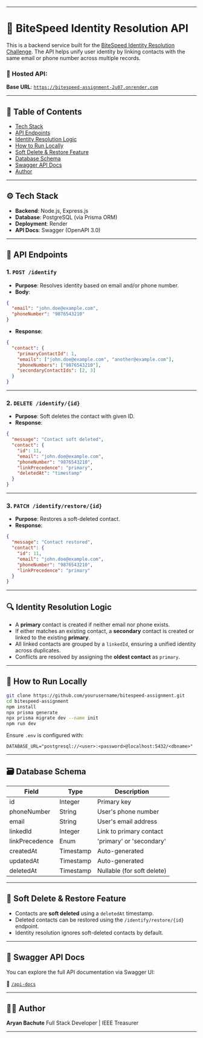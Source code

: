 
---

# 🧠 BiteSpeed Identity Resolution API

This is a backend service built for the [BiteSpeed Identity Resolution Challenge](https://bitespeed.in). The API helps unify user identity by linking contacts with the same email or phone number across multiple records.

### 🚀 Hosted API:

**Base URL**: [`https://bitespeed-assignment-2u07.onrender.com`](https://bitespeed-assignment-2u07.onrender.com)

---

## 📘 Table of Contents

* [Tech Stack](#-tech-stack)
* [API Endpoints](#-api-endpoints)
* [Identity Resolution Logic](#-identity-resolution-logic)
* [How to Run Locally](#-how-to-run-locally)
* [Soft Delete & Restore Feature](#-soft-delete--restore-feature)
* [Database Schema](#-database-schema)
* [Swagger API Docs](#-swagger-api-docs)
* [Author](#-author)

---

## ⚙️ Tech Stack

* **Backend**: Node.js, Express.js
* **Database**: PostgreSQL (via Prisma ORM)
* **Deployment**: Render
* **API Docs**: Swagger (OpenAPI 3.0)

---

## 🔗 API Endpoints

### 1. `POST /identify`

* **Purpose**: Resolves identity based on email and/or phone number.
* **Body**:

```json
{
  "email": "john.doe@example.com",
  "phoneNumber": "9876543210"
}
```

* **Response**:

```json
{
  "contact": {
    "primaryContactId": 1,
    "emails": ["john.doe@example.com", "another@example.com"],
    "phoneNumbers": ["9876543210"],
    "secondaryContactIds": [2, 3]
  }
}
```

---

### 2. `DELETE /identify/{id}`

* **Purpose**: Soft deletes the contact with given ID.
* **Response**:

```json
{
  "message": "Contact soft deleted",
  "contact": {
    "id": 11,
    "email": "john.doe@example.com",
    "phoneNumber": "9876543210",
    "linkPrecedence": "primary",
    "deletedAt": "timestamp"
  }
}
```

---

### 3. `PATCH /identify/restore/{id}`

* **Purpose**: Restores a soft-deleted contact.
* **Response**:

```json
{
  "message": "Contact restored",
  "contact": {
    "id": 11,
    "email": "john.doe@example.com",
    "phoneNumber": "9876543210",
    "linkPrecedence": "primary"
  }
}
```

---

## 🔍 Identity Resolution Logic

* A **primary** contact is created if neither email nor phone exists.
* If either matches an existing contact, a **secondary** contact is created or linked to the existing **primary**.
* All linked contacts are grouped by a `linkedId`, ensuring a unified identity across duplicates.
* Conflicts are resolved by assigning the **oldest contact** as `primary`.

---

## 💾 How to Run Locally

```bash
git clone https://github.com/yourusername/bitespeed-assignment.git
cd bitespeed-assignment
npm install
npx prisma generate
npx prisma migrate dev --name init
npm run dev
```

Ensure `.env` is configured with:

```
DATABASE_URL="postgresql://<user>:<password>@localhost:5432/<dbname>"
```

---

## 🗃️ Database Schema

| Field          | Type      | Description                |
| -------------- | --------- | -------------------------- |
| id             | Integer   | Primary key                |
| phoneNumber    | String    | User's phone number        |
| email          | String    | User's email address       |
| linkedId       | Integer   | Link to primary contact    |
| linkPrecedence | Enum      | 'primary' or 'secondary'   |
| createdAt      | Timestamp | Auto-generated             |
| updatedAt      | Timestamp | Auto-generated             |
| deletedAt      | Timestamp | Nullable (for soft delete) |

---

## 🔄 Soft Delete & Restore Feature

* Contacts are **soft deleted** using a `deletedAt` timestamp.
* Deleted contacts can be restored using the `/identify/restore/{id}` endpoint.
* Identity resolution ignores soft-deleted contacts by default.

---

## 🧪 Swagger API Docs

You can explore the full API documentation via Swagger UI:

🔗 [`/api-docs`](https://bitespeed-assignment-2u07.onrender.com/api-docs)

---

## 👨‍💻 Author

**Aryan Bachute**
Full Stack Developer  | IEEE Treasurer


---


